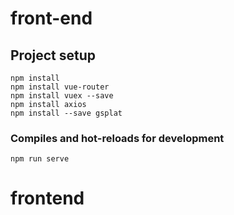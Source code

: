 # front-end

## Project setup
```
npm install
npm install vue-router
npm install vuex --save
npm install axios
npm install --save gsplat
```

### Compiles and hot-reloads for development
```
npm run serve
```
# frontend
